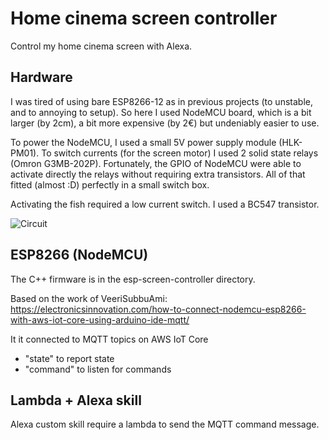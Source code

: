 # Home cinema screen controller

Control my home cinema screen with Alexa.

## Hardware

I was tired of using bare ESP8266-12 as in previous projects (to unstable, and to annoying to setup). So here I used NodeMCU board, which is a bit larger (by 2cm), a bit more expensive (by 2€) but undeniably easier to use. 

To power the NodeMCU, I used a small 5V power supply module (HLK-PM01).
To switch currents (for the screen motor) I used 2 solid state relays (Omron G3MB-202P). Fortunately, the GPIO of NodeMCU were able to activate directly the relays without requiring extra transistors.
All of that fitted (almost :D) perfectly in a small switch box.

Activating the fish required a low current switch. I used a BC547 transistor.

![Circuit](https://imagizer.imageshack.com/v2/680x540q90/r/923/ABfV7b.png)


## ESP8266 (NodeMCU)

The C++ firmware is in the esp-screen-controller directory.

Based on the work of VeeriSubbuAmi: 
https://electronicsinnovation.com/how-to-connect-nodemcu-esp8266-with-aws-iot-core-using-arduino-ide-mqtt/

It it connected to MQTT topics on AWS IoT Core
- "state" to report state
- "command" to listen for commands

## Lambda + Alexa skill

Alexa custom skill require a lambda to send the MQTT command message.